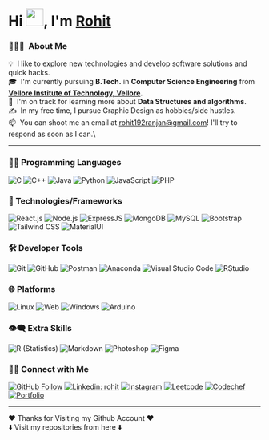 <h1 >Hi <img src="https://media.giphy.com/media/hvRJCLFzcasrR4ia7z/giphy.gif" width="35px" height="35px">, I'm <a href='https://rohitranjan.netlify.app/' target='_blank'>Rohit</a></h1>

### 👨🏻‍💻 &nbsp;About Me

💡 &nbsp;I like to explore new technologies and develop software solutions and quick hacks.\
🎓 &nbsp;I'm currently pursuing **B.Tech.** in **Computer Science Engineering** from **[Vellore Institute of Technology, Vellore](https://vit.ac.in/).**\
🌱 &nbsp;I'm on track for learning more about **Data Structures and algorithms**.\
✍️ &nbsp;In my free time, I pursue Graphic Design as hobbies/side hustles.\
📫 &nbsp;You can shoot me an email at rohit192ranjan@gmail.com! I'll try to respond as soon as I can.\
 
 <hr>
 
### 👨‍💻 Programming Languages

![C](https://img.shields.io/badge/-C-05122A?style=flat&logo=C&logoColor=A8B9CC)
![C++](https://img.shields.io/badge/C%2B%2B-00599C?style=badge&logo=c%2B%2B&logoColor=white)
![Java](https://img.shields.io/badge/Java-F0931C?style=badge&logo=java&logoColor=F7DF1E)
![Python](https://img.shields.io/badge/Python-FFD43B?style=badge&logo=python&logoColor=blue)
  ![JavaScript](https://img.shields.io/badge/JavaScript-323330?style=badge&logo=javascript&logoColor=F7DF1E)
  ![PHP](https://img.shields.io/badge/PHP-777BB4?style=badge&logo=php&logoColor=white)

  
  ### 🚀 Technologies/Frameworks
  
  ![React.js](https://img.shields.io/badge/React.js-20232A?style=badge&logo=react&logoColor=61DAFB)
  ![Node.js](https://img.shields.io/badge/Node.js-339933?style=badge&logo=nodedotjs&logoColor=white)
  ![ExpressJS](https://img.shields.io/badge/Express.js-000000?style=badge&logo=express&logoColor=white)
  ![MongoDB](https://img.shields.io/badge/MongoDB-4EA94B?style=badge&logo=mongodb&logoColor=white)
  ![MySQL](https://img.shields.io/badge/MySQL-005C84?style=badge&logo=mysql&logoColor=white)
  ![Bootstrap](https://img.shields.io/badge/Bootstrap-563D7C?style=badge&logo=bootstrap&logoColor=white)
  ![Tailwind CSS](https://img.shields.io/badge/Tailwind_CSS-38B2AC?style=badge&logo=tailwind-css&logoColor=white)
  ![MaterialUI](https://img.shields.io/badge/Material%20UI-007FFF?style=badge&logo=mui&logoColor=white)
  
  ### 🛠️ Developer Tools
  
  ![Git](https://img.shields.io/badge/GIT-E44C30?style=badge&logo=git&logoColor=white)
  ![GitHub](https://img.shields.io/badge/GitHub-100000?style=badge&logo=github&logoColor=white)
  ![Postman](https://img.shields.io/badge/Postman-FF6C37?style=badge&logo=Postman&logoColor=white)
  ![Anaconda](https://img.shields.io/badge/conda-342B029.svg?&style=badge&logo=anaconda&logoColor=white)
  ![Visual Studio Code](https://img.shields.io/badge/-Visual%20Studio%20Code-05122A?style=flat&logo=visual-studio-code&logoColor=007ACC)
![RStudio](https://img.shields.io/badge/-RStudio-05122A?style=flat&logo=rstudio)
  
  ### 🌐 Platforms
  
  ![Linux](https://img.shields.io/badge/Linux-FCC624?style=badge&logo=linux&logoColor=black)
  ![Web](https://img.shields.io/badge/Web-4285F4?style=badge&logo=Google-chrome&logoColor=white)
  ![Windows](https://img.shields.io/badge/Windows-0078D6?style=badge&logo=windows&logoColor=white)
  ![Arduino](https://img.shields.io/badge/Arduino-00979D?style=badge&logo=Arduino&logoColor=white)

 ### 👁️‍🗨️ Extra Skills

![R (Statistics)](https://img.shields.io/badge/-R-05122A?style=flat&logo=R&logoColor=276DC3)
![Markdown](https://img.shields.io/badge/-Markdown-05122A?style=flat&logo=markdown)
![Photoshop](https://img.shields.io/badge/-Photoshop-05122A?style=flat&logo=adobe-photoshop)
![Figma](https://img.shields.io/badge/-figma-%23F24E1E.svg?style=flat&logo=figma&logoColor=white)


### 🤝🏻 Connect with Me

[![GitHub Follow](https://img.shields.io/github/followers/rohit192ranjan?label=Follow&style=social)](https://github.com/rohit192ranjan)
[![Linkedin: rohit](https://img.shields.io/badge/-rohit192ranjan-blue?style=badge&logo=Linkedin&logoColor=white&link=https://www.linkedin.com/in/prasoonsoni/)](https://www.linkedin.com/in/rohit192ranjan/)
[![Instagram](https://img.shields.io/badge/Instagram-E4405F?style=badge&logo=instagram&logoColor=white)](https://instagram.com/rohit192ranjan)
[![Leetcode](https://img.shields.io/badge/-LeetCode-FFA116?style=badge&logo=LeetCode&logoColor=black)](https://leetcode.com/rohit192ranjan/)
[![Codechef](https://img.shields.io/badge/-CodeChef-5B4638?style=badge&logo=CodeChef&logoColor=white)](https://www.codechef.com/users/rohit192)
[![Portfolio](https://img.shields.io/badge/Portfolio-000000?style=badge&logo=About.me&logoColor=white)](https://rohitranjan.netlify.app/)

-----
❤️ Thanks for Visiting my Github Account ❤️
<br>
⬇️ Visit my repositories from here ⬇️
